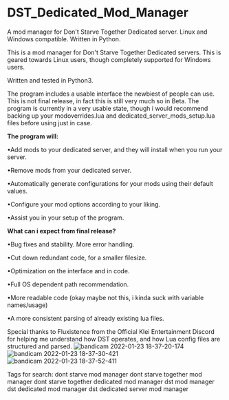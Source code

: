 # DST_Dedicated_Mod_Manager
A mod manager for Don't Starve Together Dedicated server. Linux and Windows compatible. Written in Python.

This is a mod manager for Don't Starve Together Dedicated servers. This is geared towards Linux users, though completely supported for Windows users.

Written and tested in Python3.

The program includes a usable interface the newbiest of people can use. This is not final release, in fact this is still very much so in Beta.
The program is currently in a very usable state, though i would recommend backing up your modoverrides.lua and dedicated_server_mods_setup.lua files before using just in case. 

**The program will:**

•Add mods to your dedicated server, and they will install when you run your server.

•Remove mods from your dedicated server.

•Automatically generate configurations for your mods using their default values.

•Configure your mod options according to your liking.

•Assist you in your setup of the program.




**What can i expect from final release?**

•Bug fixes and stability. More error handling.

•Cut down redundant code, for a smaller filesize.

•Optimization on the interface and in code.

•Full OS dependent path recommendation.

•More readable code (okay maybe not this, i kinda suck with variable names/usage)

•A more consistent parsing of already existing lua files.


Special thanks to Fluxistence from the Official Klei Entertainment Discord for helping me understand how DST operates, and how Lua config files are structured and parsed.
![bandicam 2022-01-23 18-37-20-174](https://user-images.githubusercontent.com/46138781/150702837-561f6236-296e-4e7a-a32a-b5e8a853f556.jpg)
![bandicam 2022-01-23 18-37-30-421](https://user-images.githubusercontent.com/46138781/150702839-08fb1ae2-9f20-461c-954c-39f629d5f01b.jpg)
![bandicam 2022-01-23 18-37-52-411](https://user-images.githubusercontent.com/46138781/150702840-495fd787-c71e-4f58-a0dc-01c875e47fa9.jpg)

Tags for search:
dont starve mod manager
dont starve together mod manager
dont starve together dedicated mod manager
dst mod manager
dst dedicated mod manager
dst dedicated server mod manager
